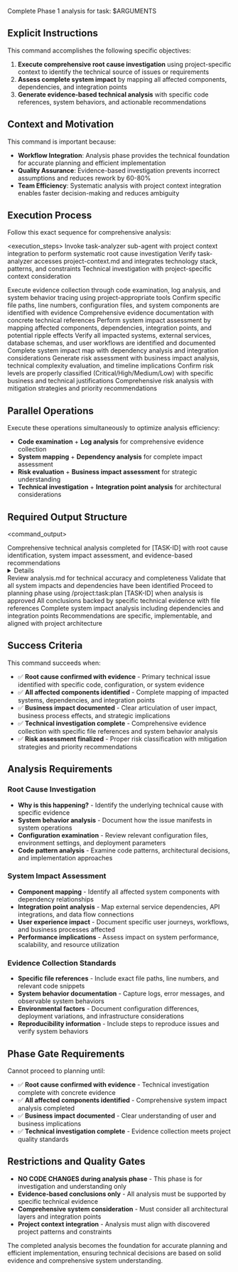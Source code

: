 Complete Phase 1 analysis for task: $ARGUMENTS

## Explicit Instructions

This command accomplishes the following specific objectives:

1. **Execute comprehensive root cause investigation** using project-specific context to identify the technical source of issues or requirements
2. **Assess complete system impact** by mapping all affected components, dependencies, and integration points
3. **Generate evidence-based technical analysis** with specific code references, system behaviors, and actionable recommendations

## Context and Motivation

This command is important because:

- **Workflow Integration**: Analysis phase provides the technical foundation for accurate planning and efficient implementation
- **Quality Assurance**: Evidence-based investigation prevents incorrect assumptions and reduces rework by 60-80%
- **Team Efficiency**: Systematic analysis with project context integration enables faster decision-making and reduces ambiguity

## Execution Process

Follow this exact sequence for comprehensive analysis:

<execution_steps>
<step number="1">
<action>Invoke task-analyzer sub-agent with project context integration to perform systematic root cause investigation</action>
<validation>Verify task-analyzer accesses project-context.md and integrates technology stack, patterns, and constraints</validation>
<output>Technical investigation with project-specific context consideration</output>
</step>

<step number="2">
<action>Execute evidence collection through code examination, log analysis, and system behavior tracing using project-appropriate tools</action>
<validation>Confirm specific file paths, line numbers, configuration files, and system components are identified with evidence</validation>
<output>Comprehensive evidence documentation with concrete technical references</output>
</step>

<step number="3">
<action>Perform system impact assessment by mapping affected components, dependencies, integration points, and potential ripple effects</action>
<validation>Verify all impacted systems, external services, database schemas, and user workflows are identified and documented</validation>
<output>Complete system impact map with dependency analysis and integration considerations</output>
</step>

<step number="4">
<action>Generate risk assessment with business impact analysis, technical complexity evaluation, and timeline implications</action>
<validation>Confirm risk levels are properly classified (Critical/High/Medium/Low) with specific business and technical justifications</validation>
<output>Comprehensive risk analysis with mitigation strategies and priority recommendations</output>
</step>
</execution_steps>

## Parallel Operations

Execute these operations simultaneously to optimize analysis efficiency:

- **Code examination** + **Log analysis** for comprehensive evidence collection
- **System mapping** + **Dependency analysis** for complete impact assessment  
- **Risk evaluation** + **Business impact assessment** for strategic understanding
- **Technical investigation** + **Integration point analysis** for architectural considerations

## Required Output Structure

<command_output>
<summary>Comprehensive technical analysis completed for [TASK-ID] with root cause identification, system impact assessment, and evidence-based recommendations</summary>
<details>
<root_cause_identified>Primary technical issue identified with specific evidence from code, logs, or system behavior</root_cause_identified>
<system_impact_mapped>All affected components, dependencies, and integration points documented with impact severity</system_impact_mapped>
<evidence_collected>Concrete technical evidence including file paths, line numbers, configuration details, and system behaviors</evidence_collected>
<risk_assessed>Business and technical risk levels classified with specific justifications and mitigation strategies</risk_assessed>
</details>
<next_steps>
<step>Review analysis.md for technical accuracy and completeness</step>
<step>Validate that all system impacts and dependencies have been identified</step>
<step>Proceed to planning phase using /project:task:plan [TASK-ID] when analysis is approved</step>
</next_steps>
<quality_validation>
<evidence_completeness>All conclusions backed by specific technical evidence with file references</evidence_completeness>
<impact_thoroughness>Complete system impact analysis including dependencies and integration points</impact_thoroughness>
<actionability>Recommendations are specific, implementable, and aligned with project architecture</actionability>
</quality_validation>
</command_output>

## Success Criteria

This command succeeds when:

- ✅ **Root cause confirmed with evidence** - Primary technical issue identified with specific code, configuration, or system evidence
- ✅ **All affected components identified** - Complete mapping of impacted systems, dependencies, and integration points  
- ✅ **Business impact documented** - Clear articulation of user impact, business process effects, and strategic implications
- ✅ **Technical investigation complete** - Comprehensive evidence collection with specific file references and system behavior analysis
- ✅ **Risk assessment finalized** - Proper risk classification with mitigation strategies and priority recommendations

## Analysis Requirements

### Root Cause Investigation

- **Why is this happening?** - Identify the underlying technical cause with specific evidence
- **System behavior analysis** - Document how the issue manifests in system operations
- **Configuration examination** - Review relevant configuration files, environment settings, and deployment parameters
- **Code pattern analysis** - Examine code patterns, architectural decisions, and implementation approaches

### System Impact Assessment  

- **Component mapping** - Identify all affected system components with dependency relationships
- **Integration point analysis** - Map external service dependencies, API integrations, and data flow connections
- **User experience impact** - Document specific user journeys, workflows, and business processes affected
- **Performance implications** - Assess impact on system performance, scalability, and resource utilization

### Evidence Collection Standards

- **Specific file references** - Include exact file paths, line numbers, and relevant code snippets
- **System behavior documentation** - Capture logs, error messages, and observable system behaviors
- **Environmental factors** - Document configuration differences, deployment variations, and infrastructure considerations
- **Reproducibility information** - Include steps to reproduce issues and verify system behaviors

## Phase Gate Requirements

Cannot proceed to planning until:

- ✅ **Root cause confirmed with evidence** - Technical investigation complete with concrete evidence
- ✅ **All affected components identified** - Comprehensive system impact analysis completed
- ✅ **Business impact documented** - Clear understanding of user and business implications
- ✅ **Technical investigation complete** - Evidence collection meets project quality standards

## Restrictions and Quality Gates

- **NO CODE CHANGES during analysis phase** - This phase is for investigation and understanding only
- **Evidence-based conclusions only** - All analysis must be supported by specific technical evidence
- **Comprehensive system consideration** - Must consider all architectural layers and integration points
- **Project context integration** - Analysis must align with discovered project patterns and constraints

The completed analysis becomes the foundation for accurate planning and efficient implementation, ensuring technical decisions are based on solid evidence and comprehensive system understanding.
